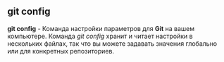 ## git config

**git config** - Команда настройки параметров для **Git** на вашем компьютере. Команда *git config* хранит и читает настройки в нескольких файлах, так что вы можете задавать значения глобально или для конкретных репозиториев.